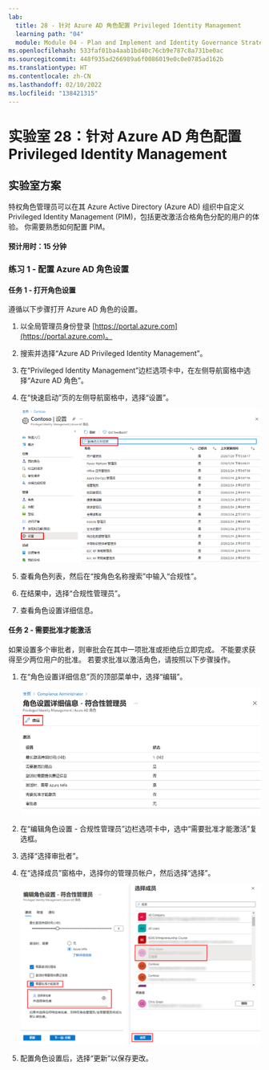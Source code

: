 ```yaml
---
lab:
  title: 28 - 针对 Azure AD 角色配置 Privileged Identity Management
  learning path: "04"
  module: Module 04 - Plan and Implement and Identity Governance Strategy
ms.openlocfilehash: 533faf01ba4aab1bd40c76cb9e787c8a731be0ac
ms.sourcegitcommit: 448f935ad266989a6f0086019e0c0e0785ad162b
ms.translationtype: HT
ms.contentlocale: zh-CN
ms.lasthandoff: 02/10/2022
ms.locfileid: "138421315"
---
```

# <a name="lab-28-configure-privileged-identity-management-for-azure-ad-roles"></a>实验室 28：针对 Azure AD 角色配置 Privileged Identity Management

## <a name="lab-scenario"></a>实验室方案

特权角色管理员可以在其 Azure Active Directory (Azure AD) 组织中自定义 Privileged Identity Management (PIM)，包括更改激活合格角色分配的用户的体验。 你需要熟悉如何配置 PIM。

#### <a name="estimated-time-15-minutes"></a>预计用时：15 分钟

### <a name="exercise-1---configure-azure-ad-role-settings"></a>练习 1 - 配置 Azure AD 角色设置

#### <a name="task-1---open-role-settings"></a>任务 1 - 打开角色设置

遵循以下步骤打开 Azure AD 角色的设置。

1. 以全局管理员身份登录 [https://portal.azure.com](https://portal.azure.com)。

2. 搜索并选择“Azure AD Privileged Identity Management”。

3. 在“Privileged Identity Management”边栏选项卡中，在左侧导航窗格中选择“Azure AD 角色”。

4. 在“快速启动”页的左侧导航窗格中，选择“设置”。

    ![显示“Azure AD 角色”页的屏幕图像，其中突出显示了“设置”菜单](./media/lp3-mod3-pim-ad-roles-settings.png)

5. 查看角色列表，然后在“按角色名称搜索”中输入“合规性”。

6. 在结果中，选择“合规性管理员”。

7. 查看角色设置详细信息。

#### <a name="task-2---require-approval-to-activate"></a>任务 2 - 需要批准才能激活

如果设置多个审批者，则审批会在其中一项批准或拒绝后立即完成。 不能要求获得至少两位用户的批准。 若要求批准以激活角色，请按照以下步骤操作。

1. 在“角色设置详细信息”页的顶部菜单中，选择“编辑”。

    ![显示“角色设置详细信息 - 合规性管理员”页上半部分的屏幕图像，其中突出显示了“编辑”](./media/lp4-mod3-pim-edit-compliance-role.png)

2. 在“编辑角色设置 - 合规性管理员”边栏选项卡中，选中“需要批准才能激活”复选框。

3. 选择“选择审批者”。

4. 在“选择成员”窗格中，选择你的管理员帐户，然后选择“选择”。

    ![显示“编辑角色设置”边栏选项卡和“选择成员”窗格的屏幕图像，其中突出显示了已选定的成员](./media/lp4-mod3-pim-add-approver.png)

5. 配置角色设置后，选择“更新”以保存更改。
